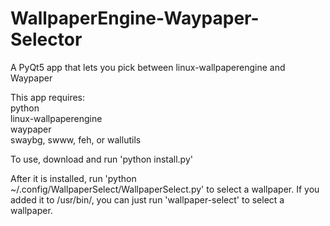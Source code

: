 # WallpaperEngine-Waypaper-Selector
A PyQt5 app that lets you pick between linux-wallpaperengine and Waypaper

<p>This app requires:<br>
python<br>
linux-wallpaperengine<br>
waypaper<br>
swaybg, swww, feh, or wallutils
<p>
  
To use, download and run 'python install.py'

After it is installed, run 'python ~/.config/WallpaperSelect/WallpaperSelect.py' to select a wallpaper.
If you added it to /usr/bin/, you can just run 'wallpaper-select' to select a wallpaper.
